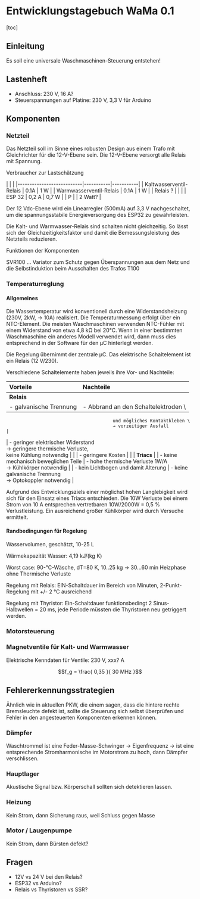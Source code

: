 # Entwicklungstagebuch WaMa 0.1

[toc]


## Einleitung

Es soll eine universale Waschmaschinen-Steuerung entstehen!


## Lastenheft

-   Anschluss: 230 V, 16 A?
-   Steuerspannungen auf Platine: 230 V, 3,3 V für Arduino


## Komponenten


### Netzteil

Das Netzteil soll im Sinne eines robusten Design aus einem Trafo mit Gleichrichter für die 12-V-Ebene sein. Die 12-V-Ebene versorgt alle Relais mit Spannung.

Verbraucher zur Lastschätzung

| | |
|---------------------------|-----------|-----------|
| Kaltwasserventil-Relais   | 0.1A      | 1 W       |
| Warmwasserventil-Relais   | 0.1A      | 1 W       |
| Relais ?                  |           |           |
| ESP 32                    | 0,2 A     | 0,7 W     |
| P                         |           | 2 Watt?   |

Der 12 Vdc-Ebene wird ein Linearregler (500mA) auf 3,3 V nachgeschaltet, um die spannungsstabile Energieversorgung des ESP32 zu gewährleisten.

Die Kalt- und Warmwasser-Relais sind schalten nicht gleichzeitig. So lässt sich der Gleichzeitigkeitsfaktor und damit die Bemessungsleistung des Netzteils reduzieren.

Funktionen der Komponenten

SVR100 ... Variator zum Schutz gegen Überspannungen aus dem Netz und die Selbstinduktion beim Ausschalten des Trafos T100


### Temperaturreglung

#### Allgemeines

Die Wassertemperatur wird konventionell durch eine Widerstandsheizung (230V, 2kW, → 10A) realisiert. Die Temperaturmessung erfolgt über ein NTC-Element. Die meisten Waschmaschinen verwenden NTC-Fühler mit einem Widerstand von etwa 4,8 kΩ bei 20°C. Wenn in einer bestimmten Waschmaschine ein anderes Modell verwendet wird, dann muss dies entsprechend in der Software für den µC hinterlegt werden.

Die Regelung übernimmt der zentrale µC. Das elektrische Schaltelement ist ein Relais (12 V/230).

Verschiedene Schaltelemente haben jeweils ihre Vor- und Nachteile:

| Vorteile                              | Nachteile                         |
|:--------------------------------------|:----------------------------------|
| **Relais**                                                                |
| - galvanische Trennung                | - Abbrand an den Schaltelektroden \
                                            und mögliches Kontaktkleben \
                                            → vorzeitiger Ausfall           |
| - geringer elektrischer Widerstand \
    → geringere thermische Verluste, \
    keine Kühlung notwendig             |                                   |
| - geringere Kosten                    |                                   |
| **Triacs**                                                                |
| - keine mechanisch beweglichen Teile  | - hohe thermische Verluste 1W/A \
                                            → Kühlkörper notwendig          |
| - kein Lichtbogen und damit Alterung  | - keine galvanische Trennung \
                                            → Optokoppler notwendig         |

Aufgrund des Entwicklungsziels einer möglichst hohen Langlebigkeit wird sich für den Einsatz eines Triacs entschieden. Die 10W Verluste bei einem Strom von 10 A entsprechen vertretbaren 10W/2000W = 0,5 % Verlustleistung. Ein ausreichend großer Kühlkörper wird durch Versuche ermittelt.


#### Randbedingungen für Regelung

Wasservolumen, geschätzt, 10-25 L

Wärmekapazität Wasser: 4,19 kJ/(kg K)

Worst case: 90-°C-Wäsche, dT=80 K, 10..25 kg → 30\...60 min Heizphase ohne Thermische Verluste

Regelung mit Relais: EIN-Schaltdauer im Bereich von Minuten, 2-Punkt-Regelung mit +/- 2 °C ausreichend

Regelung mit Thyristor: Ein-Schaltdauer funktionsbedingt 2 Sinus-Halbwellen = 20 ms, jede Periode müssten die Thyristoren neu getriggert werden.


### Motorsteuerung


### Magnetventile für Kalt- und Warmwasser

Elektrische Kenndaten für Ventile: 230 V, xxx? A

```math
f_g = \frac{ 0,35 }{ 30 MHz }
```


## Fehlererkennungsstrategien

Ähnlich wie in aktuellen PKW, die einem sagen, dass die hintere rechte Bremsleuchte defekt ist, sollte die Steuerung sich selbst überprüfen und Fehler in den angesteuerten Komponenten erkennen können.


### Dämpfer

Waschtrommel ist eine Feder-Masse-Schwinger → Eigenfrequenz → ist eine entsprechende Stromharmonische im Motorstrom zu hoch, dann Dämpfer verschlissen.


### Hauptlager

Akustische Signal bzw. Körperschall sollten sich detektieren lassen.


### Heizung

Kein Strom, dann Sicherung raus, weil Schluss gegen Masse


### Motor / Laugenpumpe

Kein Strom, dann Bürsten defekt?


## Fragen

- 12V vs 24 V bei den Relais?
- ESP32 vs Arduino?
- Relais vs Thyristoren vs SSR?